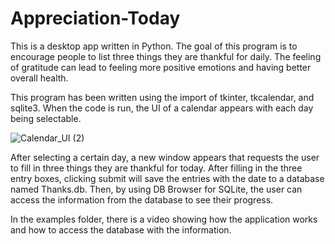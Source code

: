 # Appreciation-Today
This is a desktop app written in Python. The goal of this program is to encourage people to list three things they are thankful for daily. The feeling of gratitude can lead to feeling more positive emotions and having better overall health.

This program has been written using the import of tkinter, tkcalendar, and sqlite3. When the code is run, the UI of a calendar appears with each day being selectable.

![Calendar_UI (2)](https://user-images.githubusercontent.com/44219118/71773899-3a2e7600-2f1a-11ea-9281-81c7631424e2.png)

After selecting a certain day, a new window appears that requests the user to fill in three things they are thankful for today. After filling in the three entry boxes, clicking submit will save the entries with the date to a database named Thanks.db. Then, by using DB Browser for SQLite, the user can access the information from the database to see their progress.

In the examples folder, there is a video showing how the application works and how to access the database with the information.
